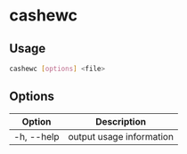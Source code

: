 # cashewc

## Usage

```bash
cashewc [options] <file>
```

## Options

| Option     | Description              |
|------------|--------------------------|
| -h, --help | output usage information |